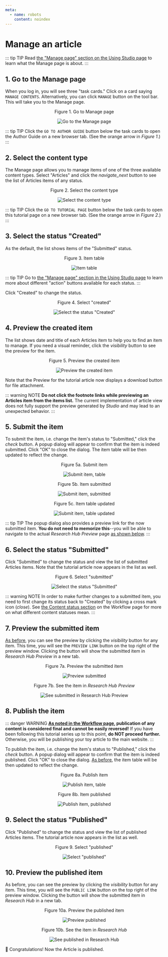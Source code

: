 ```yaml
---
meta:
  - name: robots
    content: noindex
---
```


# Manage an article

<StaffOnly />

::: tip TIP
Read [the "Manage page" section on the Using Studio page](/auth-guide/studio.md#manage-page) to learn what the Manage page is about.
:::

## 1. Go to the Manage page

When you log in, you will see three "task cards." Click on a card saying `MANAGE CONTENTS`. Alternatively, you can click `MANAGE` button on the tool bar. This will take you to the Manage page.

<div style="text-align:center">
<span class="fig-title">Figure 1. Go to Manage page</span>

![Go to the Manage page](/researchhub/docs/assets/img/tutorial-manage1.png)

</div>

::: tip TIP
Click the `GO TO AUTHOR GUIDE` button below the task cards to open the Author Guide on a new browser tab. (See the orange arrow in _Figure 1_.)
:::

## 2. Select the content type

The Manage page allows you to manage items of one of the three available content types. Select "Articles" and click the <i class="material-icons">navigate_next</i> button to see the list of Articles items of any status.

<div style="text-align:center">
<span class="fig-title">Figure 2. Select the content type</span>

![Select the content type](/researchhub/docs/assets/img/tutorial-manage2.png)

</div>

::: tip TIP
Click the `GO TO TUTORIAL PAGE` button below the task cards to open this tutorial page on a new browser tab. (See the orange arrow in _Figure 2_.)
:::

## 3. Select the status "Created"

As the default, the list shows items of the "Submitted" status.

<div style="text-align:center">
<span class="fig-title">Figure 3. Item table</span>

![Item table](/researchhub/docs/assets/img/tutorial-manage3-table.png)

</div>

::: tip TIP
Go to [the "Manage page" section in the Using Studio page](/auth-guide/studio.md#manage-page) to learn more about different "action" buttons available for each status.
:::

Click "Created" to change the status.

<div style="text-align:center">
<span class="fig-title">Figure 4. Select "created"</span>

![Select the status "Created"](/researchhub/docs/assets/img/tutorial-manage3-created.png)

</div>

## 4. Preview the created item

The list shows date and title of each Articles item to help you to find an item to manage. If you need a visual reminder, click the <i class="material-icons">visibility</i> button to see the preview for the item.

<div style="text-align:center">
<span class="fig-title">Figure 5. Preview the created item</span>

![Preview the created item](/researchhub/docs/assets/img/tutorial-manage4.png)

</div>

Note that the Preview for the tutorial article now displays a download button for file attachment.

::: warning NOTE
**Do not click the footnote links while previewing an Articles item from the items list.** The current implementation of article view does not fully support the preview generated by _Studio_ and may lead to an unexpected behavior.
:::

## 5. Submit the item

To submit the item, i.e. change the item's status to "Submitted," click the <i class="material-icons">check</i> button. A popup dialog will appear to confirm that the item is indeed submitted. Click "OK" to close the dialog. The item table will be then updated to reflect the change.

<div style="text-align:center">
<span class="fig-title">Figure 5a. Submit item</span>

![Submit item, table](/researchhub/docs/assets/img/tutorial-manage5a.png)

</div>

<div style="text-align:center">
<span class="fig-title">Figure 5b. Item submitted</span>

![Submit item, submitted](/researchhub/docs/assets/img/tutorial-manage5b.png)

</div>

<div style="text-align:center">
<span class="fig-title">Figure 5c. Item table updated</span>

![Submit item, table updated](/researchhub/docs/assets/img/tutorial-manage5c.png)

</div>

::: tip TIP
The popup dialog also provides a preview link for the now submitted item. **You do not need to memorize this**--you will be able to navigate to the actual _Research Hub Preview_ page [as shown below](#_7-preview-the-submitted-item).
:::

## 6. Select the status "Submitted"

Click "Submitted" to change the status and view the list of submitted Articles items. Note that the tutorial article now appears in the list as well.

<div style="text-align:center">
<span class="fig-title">Figure 6. Select "submitted"</span>

![Select the status "Submitted"](/researchhub/docs/assets/img/tutorial-manage6.png)

</div>

::: warning NOTE
In order to make further changes to a submitted item, you need to first change its status back to "Created" by clicking a cross mark icon (<i class="material-icons">close</i>). See [the Content status section](../workflow.md#content-status) on the Workflow page for more on what different content statuses mean.
:::

## 7. Preview the submitted item

[As before](#_4-preview-the-created-item), you can see the preview by clicking the <i class="material-icons">visibility</i> button for any item. This time, you will see the `PREVIEW LINK` button on the top right of the preview window. Clicking the button will show the submitted item in _Research Hub Preview_ in a new tab.

<div style="text-align:center">
<span class="fig-title">Figure 7a. Preview the submitted item</span>

![Preview submitted](/researchhub/docs/assets/img/tutorial-manage7a.png)

</div>

<div style="text-align:center">
<span class="fig-title">Figure 7b. See the item in <em>Research Hub Preview</em></span>

![See submitted in Research Hub Preview](/researchhub/docs/assets/img/tutorial-manage7b.png)

</div>

## 8. Publish the item

::: danger WARNING
**[As noted in the Workflow page](#published), publication of any content is considered final and cannot be easily reversed!** If you have been following this tutorial series up to this point, **do NOT proceed further.** Otherwise, you will be publishing your toy article to the main website.
:::

To publish the item, i.e. change the item's status to "Published," click the <i class="material-icons">check</i> button. A popup dialog will appear to confirm that the item is indeed published. Click "OK" to close the dialog. [As before](#_5-submit-the-item), the item table will be then updated to reflect the change.

<div style="text-align:center">
<span class="fig-title">Figure 8a. Publish item</span>

![Publish item, table](/researchhub/docs/assets/img/tutorial-manage8a.png)

</div>

<div style="text-align:center">
<span class="fig-title">Figure 8b. Item published</span>

![Publish item, published](/researchhub/docs/assets/img/tutorial-manage8b.png)

</div>

## 9. Select the status "Published"

Click "Published" to change the status and view the list of published Articles items. The tutorial article now appears in the list as well.

<div style="text-align:center">
<span class="fig-title">Figure 9. Select "published"</span>

![Select "published"](/researchhub/docs/assets/img/tutorial-manage9.png)

</div>

## 10. Preview the published item

As before, you can see the preview by clicking the <i class="material-icons">visibility</i> button for any item. This time, you will see the `PUBLIC LINK` button on the top right of the preview window. Clicking the button will show the submitted item in _Research Hub_ in a new tab.

<div style="text-align:center">
<span class="fig-title">Figure 10a. Preview the published item</span>

![Preview published](/researchhub/docs/assets/img/tutorial-manage10a.png)

</div>

<div style="text-align:center">
<span class="fig-title">Figure 10b. See the item in <em>Research Hub</em></span>

![See published in Research Hub](/researchhub/docs/assets/img/tutorial-manage10b.png)

</div>

:tada: Congratulations! Now the Article is published.

<FundingStatement />
